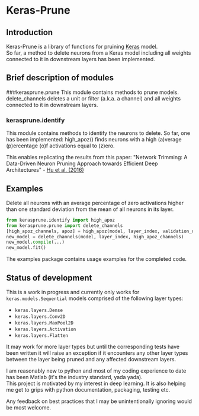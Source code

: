 # Keras-Prune
## Introduction
Keras-Prune is a library of functions for pruining [Keras][] model.\
So far, a method to delete neurons from a Keras model including all 
weights connected to it in downstream layers has been implemented.



## Brief description of modules

###kerasprune.prune
This module contains methods to prune models.
delete_channels deletes a unit or filter (a.k.a. a channel) and all weights connected to it in downstream layers.

### kerasprune.identify
This module contains methods to identify the neurons to delete.
So far, one has been implemented: high_apoz() finds neurons with a high (a)verage (p)ercentage (o)f activations equal to (z)ero.

This enables replicating the results from this paper:
"Network Trimming: A Data-Driven Neuron Pruning Approach towards Efficient Deep Architectures" - [Hu et al. (2016)][]

## Examples
Delete all neurons with an average percentage of zero activations higher than one standard deviation from the mean of all neurons in its layer.
```python
from kerasprune.identify import high_apoz
from kerasprune.prune import delete_channels
[high_apoz_channels, apoz] = high_apoz(model, layer_index, validation_dataset)
new_model = delete_channels(model, layer_index, high_apoz_channels)
new_model.compile(...)
new_model.fit()
```

The examples package contains usage examples for the completed code.

## Status of development
This is a work in progress and currently only works for `keras.models.Sequential` models comprised of the following layer types:
* `keras.layers.Dense`
* `keras.layers.Conv2D`
* `keras.layers.MaxPool2D`
* `keras.layers.Activation`
* `keras.layers.Flatten`

It may work for more layer types but until the corresponding tests have been written it will raise an exception
if it encounters any other layer types between the layer being pruned and any affected downstream layers.

I am reasonably new to python and most of my coding experience to date has been Matlab (it's the industry standard, yada yada).\
This project is motivated by my interest in deep learning. It is also helping me get to grips with python documentation, packaging, testing etc.

Any feedback on best practices that I may be unintentionally ignoring would be most welcome.


[Hu et al. (2016)]: http://arxiv.org/abs/1607.03250
[Keras]: https://github.com/fchollet/keras
